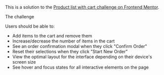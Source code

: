 This is a solution to the [Product list with cart challenge on Frontend Mentor](https://www.frontendmentor.io/challenges/product-list-with-cart-5MmqLVAp_d).


The challenge

Users should be able to:

- Add items to the cart and remove them
- Increase/decrease the number of items in the cart
- See an order confirmation modal when they click "Confirm Order"
- Reset their selections when they click "Start New Order"
- View the optimal layout for the interface depending on their device's screen size
- See hover and focus states for all interactive elements on the page
